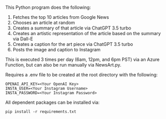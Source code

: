 This Python program does the following:
  1. Fetches the top 10 articles from Google News
  2. Chooses an article at random
  3. Creates a summary of that article via ChatGPT 3.5 turbo
  4. Creates an artistic representation of the article based on the summary via Dall-E
  5. Creates a caption for the art piece via ChatGPT 3.5 turbo
  6. Posts the image and caption to Instagram

This is executed 3 times per day (6am, 12pm, and 6pm PST) via an Azure Function, but can also be run manually via NewsArt.py.

Requires a .env file to be created at the root directory with the following:
```
OPENAI_API_KEY=<Your OpenAI Key>
INSTA_USER=<Your Instagram Username>
INSTA_PASSWORD=<Your Instagram Password>
```

All dependent packages can be installed via:
```
pip install -r requirements.txt
```
